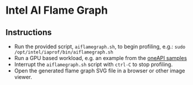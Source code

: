 # Intel AI Flame Graph

## Instructions
- Run the provided script, `aiflamegraph.sh`, to begin profiling, e.g.:
        ```sudo /opt/intel/iaprof/bin/aiflamegraph.sh```
- Run a GPU based workload, e.g. an example from the [oneAPI samples](https://github.com/oneapi-src/oneAPI-samples)
- Interrupt the `aiflamegraph.sh` script with `ctrl-C` to stop profiling.
- Open the generated flame graph SVG file in a browser or other image viewer.

